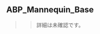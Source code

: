 ## ABP_Mannequin_Base

>> 詳細は未確認です。

<!--- ページ内のリンク --->

<!--- 自前の画像へのリンク --->

<!--- generated --->

